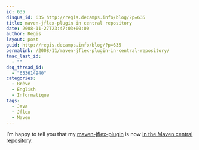 ```yaml
---
id: 635
disqus_id: 635 http://regis.decamps.info/blog/?p=635
title: maven-jflex-plugin in central repository
date: 2008-11-27T23:47:03+00:00
author: Régis
layout: post
guid: http://regis.decamps.info/blog/?p=635
permalink: /2008/11/maven-jflex-plugin-in-central-repository/
tmac_last_id:
  - ""
dsq_thread_id:
  - "653614940"
categories:
  - Brève
  - English
  - Informatique
tags:
  - Java
  - Jflex
  - Maven
---
```

I’m happy to tell you that my [maven-jflex-plugin](http://jflex.sourceforge.net/maven-jflex-plugin/) is now [in the Maven central repository](http://repo2.maven.org/maven2/de/jflex/maven-jflex-plugin/).
